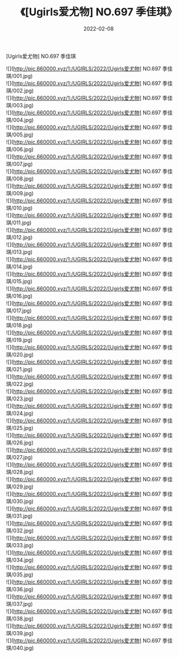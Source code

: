 ﻿---
layout: post
title:  《[Ugirls爱尤物] NO.697 季佳琪》
date:   2022-02-08
img: http://pic.660000.xyz/1:/UGIRLS/2022/[Ugirls爱尤物] NO.697 季佳琪/000.jpg
categories: [美女, 清纯, 唯美]
---

[Ugirls爱尤物] NO.697 季佳琪

 ![](http://pic.660000.xyz/1:/UGIRLS/2022/[Ugirls爱尤物] NO.697 季佳琪/001.jpg) <br>![](http://pic.660000.xyz/1:/UGIRLS/2022/[Ugirls爱尤物] NO.697 季佳琪/002.jpg) <br>![](http://pic.660000.xyz/1:/UGIRLS/2022/[Ugirls爱尤物] NO.697 季佳琪/003.jpg) <br>![](http://pic.660000.xyz/1:/UGIRLS/2022/[Ugirls爱尤物] NO.697 季佳琪/004.jpg) <br>![](http://pic.660000.xyz/1:/UGIRLS/2022/[Ugirls爱尤物] NO.697 季佳琪/005.jpg) <br>![](http://pic.660000.xyz/1:/UGIRLS/2022/[Ugirls爱尤物] NO.697 季佳琪/006.jpg) <br>![](http://pic.660000.xyz/1:/UGIRLS/2022/[Ugirls爱尤物] NO.697 季佳琪/007.jpg) <br>![](http://pic.660000.xyz/1:/UGIRLS/2022/[Ugirls爱尤物] NO.697 季佳琪/008.jpg) <br>![](http://pic.660000.xyz/1:/UGIRLS/2022/[Ugirls爱尤物] NO.697 季佳琪/009.jpg) <br>![](http://pic.660000.xyz/1:/UGIRLS/2022/[Ugirls爱尤物] NO.697 季佳琪/010.jpg) <br>![](http://pic.660000.xyz/1:/UGIRLS/2022/[Ugirls爱尤物] NO.697 季佳琪/011.jpg) <br>![](http://pic.660000.xyz/1:/UGIRLS/2022/[Ugirls爱尤物] NO.697 季佳琪/012.jpg) <br>![](http://pic.660000.xyz/1:/UGIRLS/2022/[Ugirls爱尤物] NO.697 季佳琪/013.jpg) <br>![](http://pic.660000.xyz/1:/UGIRLS/2022/[Ugirls爱尤物] NO.697 季佳琪/014.jpg) <br>![](http://pic.660000.xyz/1:/UGIRLS/2022/[Ugirls爱尤物] NO.697 季佳琪/015.jpg) <br>![](http://pic.660000.xyz/1:/UGIRLS/2022/[Ugirls爱尤物] NO.697 季佳琪/016.jpg) <br>![](http://pic.660000.xyz/1:/UGIRLS/2022/[Ugirls爱尤物] NO.697 季佳琪/017.jpg) <br>![](http://pic.660000.xyz/1:/UGIRLS/2022/[Ugirls爱尤物] NO.697 季佳琪/018.jpg) <br>![](http://pic.660000.xyz/1:/UGIRLS/2022/[Ugirls爱尤物] NO.697 季佳琪/019.jpg) <br>![](http://pic.660000.xyz/1:/UGIRLS/2022/[Ugirls爱尤物] NO.697 季佳琪/020.jpg) <br>![](http://pic.660000.xyz/1:/UGIRLS/2022/[Ugirls爱尤物] NO.697 季佳琪/021.jpg) <br>![](http://pic.660000.xyz/1:/UGIRLS/2022/[Ugirls爱尤物] NO.697 季佳琪/022.jpg) <br>![](http://pic.660000.xyz/1:/UGIRLS/2022/[Ugirls爱尤物] NO.697 季佳琪/023.jpg) <br>![](http://pic.660000.xyz/1:/UGIRLS/2022/[Ugirls爱尤物] NO.697 季佳琪/024.jpg) <br>![](http://pic.660000.xyz/1:/UGIRLS/2022/[Ugirls爱尤物] NO.697 季佳琪/025.jpg) <br>![](http://pic.660000.xyz/1:/UGIRLS/2022/[Ugirls爱尤物] NO.697 季佳琪/026.jpg) <br>![](http://pic.660000.xyz/1:/UGIRLS/2022/[Ugirls爱尤物] NO.697 季佳琪/027.jpg) <br>![](http://pic.660000.xyz/1:/UGIRLS/2022/[Ugirls爱尤物] NO.697 季佳琪/028.jpg) <br>![](http://pic.660000.xyz/1:/UGIRLS/2022/[Ugirls爱尤物] NO.697 季佳琪/029.jpg) <br>![](http://pic.660000.xyz/1:/UGIRLS/2022/[Ugirls爱尤物] NO.697 季佳琪/030.jpg) <br>![](http://pic.660000.xyz/1:/UGIRLS/2022/[Ugirls爱尤物] NO.697 季佳琪/031.jpg) <br>![](http://pic.660000.xyz/1:/UGIRLS/2022/[Ugirls爱尤物] NO.697 季佳琪/032.jpg) <br>![](http://pic.660000.xyz/1:/UGIRLS/2022/[Ugirls爱尤物] NO.697 季佳琪/033.jpg) <br>![](http://pic.660000.xyz/1:/UGIRLS/2022/[Ugirls爱尤物] NO.697 季佳琪/034.jpg) <br>![](http://pic.660000.xyz/1:/UGIRLS/2022/[Ugirls爱尤物] NO.697 季佳琪/035.jpg) <br>![](http://pic.660000.xyz/1:/UGIRLS/2022/[Ugirls爱尤物] NO.697 季佳琪/036.jpg) <br>![](http://pic.660000.xyz/1:/UGIRLS/2022/[Ugirls爱尤物] NO.697 季佳琪/037.jpg) <br>![](http://pic.660000.xyz/1:/UGIRLS/2022/[Ugirls爱尤物] NO.697 季佳琪/038.jpg) <br>![](http://pic.660000.xyz/1:/UGIRLS/2022/[Ugirls爱尤物] NO.697 季佳琪/039.jpg) <br>![](http://pic.660000.xyz/1:/UGIRLS/2022/[Ugirls爱尤物] NO.697 季佳琪/040.jpg) <br>